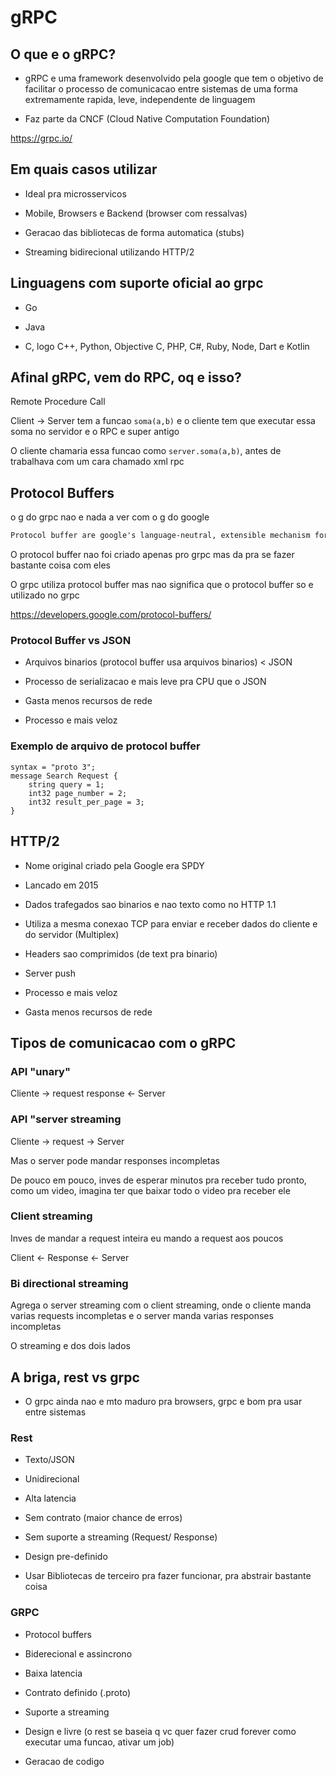 # gRPC

## O que e o gRPC?

- gRPC e uma framework desenvolvido pela google que tem o objetivo de facilitar o processo de comunicacao entre sistemas de uma forma extremamente rapida, leve, independente de linguagem

- Faz parte da CNCF (Cloud Native Computation Foundation)

https://grpc.io/

## Em quais casos utilizar

- Ideal pra microsservicos

- Mobile, Browsers e Backend (browser com ressalvas)

- Geracao das bibliotecas de forma automatica (stubs)

- Streaming bidirecional utilizando HTTP/2

## Linguagens com suporte oficial ao grpc

- Go

- Java

- C, logo C++, Python, Objective C, PHP, C#, Ruby, Node, Dart e Kotlin

## Afinal gRPC, vem do RPC, oq e isso?

Remote Procedure Call

Client -> Server tem a funcao `soma(a,b)` e o cliente tem que executar essa soma no servidor e o RPC e super antigo

O cliente chamaria essa funcao como `server.soma(a,b)`, antes de trabalhava com um cara chamado xml rpc

## Protocol Buffers

o g do grpc nao e nada a ver com o g do google

```txt
Protocol buffer are google's language-neutral, extensible mechanism for serializing structured data - think XML, but smaller, faster and simpler
```

O protocol buffer nao foi criado apenas pro grpc mas da pra se fazer bastante coisa com eles

O grpc utiliza protocol buffer mas nao significa que o protocol buffer so e utilizado no grpc

https://developers.google.com/protocol-buffers/

### Protocol Buffer vs JSON

- Arquivos binarios (protocol buffer usa arquivos binarios) < JSON

- Processo de serializacao e mais leve pra CPU que o JSON

- Gasta menos recursos de rede

- Processo e mais veloz

### Exemplo de arquivo de protocol buffer

```buffer
syntax = "proto 3";
message Search Request {
    string query = 1;
    int32 page_number = 2;
    int32 result_per_page = 3;
}
```

## HTTP/2

- Nome original criado pela Google era SPDY

- Lancado em 2015

- Dados trafegados sao binarios e nao texto como no HTTP 1.1

- Utiliza a mesma conexao TCP para enviar e receber dados do cliente e do servidor (Multiplex)

- Headers sao comprimidos (de text pra binario)

- Server push

- Processo e mais veloz

- Gasta menos recursos de rede

##  Tipos de comunicacao com o gRPC 

### API "unary"

Cliente -> request response <- Server

### API "server streaming

Cliente -> request -> Server

Mas o server pode mandar responses incompletas

De pouco em pouco, inves de esperar minutos pra receber tudo pronto, como um video, imagina ter que baixar todo o video pra receber ele

### Client streaming

Inves de mandar a request inteira eu mando a request aos poucos 

Client <- Response <- Server

### Bi directional streaming

Agrega o server streaming com o client streaming, onde o cliente manda varias requests incompletas e o server manda varias responses incompletas

O streaming e dos dois lados

## A briga, rest vs grpc

- O grpc ainda nao e mto maduro pra browsers, grpc e bom pra usar entre sistemas

### Rest

- Texto/JSON

- Unidirecional

- Alta latencia

- Sem contrato (maior chance de erros)

- Sem suporte a streaming (Request/ Response)

- Design pre-definido

- Usar Bibliotecas de terceiro pra fazer funcionar, pra abstrair bastante coisa

### GRPC

- Protocol buffers

- Biderecional e assincrono

- Baixa latencia

- Contrato definido (.proto)

- Suporte a streaming

- Design e livre (o rest se baseia q vc quer fazer crud forever como executar uma funcao, ativar um job)

- Geracao de codigo 
